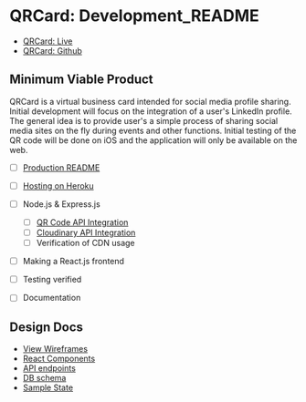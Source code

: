 # QRCard: Development_README

- [QRCard: Live][Heroku]
- [QRCard: Github][Github]

[Heroku]: https://www.nightstock.net/#/
[Github]: https://github.com/AkashSkySingh/QRCard
[QR API]: http://goqr.me/api/
[Cloudinary]: https://cloudinary.com/documentation/solution_overview

## Minimum Viable Product
QRCard is a virtual business card intended for social media profile sharing. Initial development will focus on the integration of a user's LinkedIn profile. The general idea is to provide user's a simple process of sharing social media sites on the fly during events and other functions. Initial testing of the QR code will be done on iOS and the application will only be available on the web.

- [ ] [Production README](../README.md)
- [ ] [Hosting on Heroku][heroku]
- [ ] Node.js & Express.js
  - [ ] [QR Code API Integration][QR API]
  - [ ] [Cloudinary API Integration][Cloudinary]
  - [ ] Verification of CDN usage
- [ ] Making a React.js frontend
- [ ] Testing verified
- [ ] Documentation


## Design Docs
* [View Wireframes][wireframes]
* [React Components][components]
* [API endpoints][api-endpoints]
* [DB schema][schema]
* [Sample State][sample-state]

[wireframes]: wireframes
[components]: component-hierarchy.md
[sample-state]: sample-state.md
[api-endpoints]: api-endpoints.md
[schema]: schema.md
